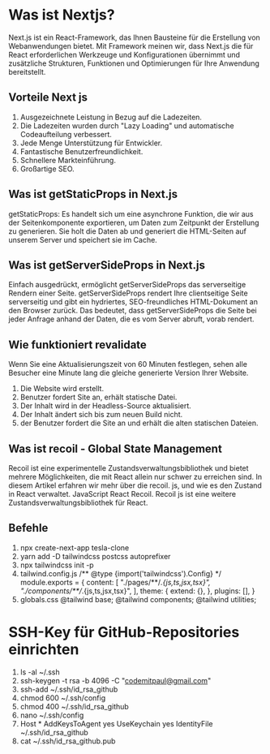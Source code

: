 # Was ist Nextjs?

Next.js ist ein React-Framework,
das Ihnen Bausteine für die Erstellung von Webanwendungen bietet.
Mit Framework meinen wir, dass Next.js die für React erforderlichen Werkzeuge und Konfigurationen übernimmt und zusätzliche Strukturen,
Funktionen und Optimierungen für Ihre Anwendung bereitstellt.

## Vorteile Next js

1. Ausgezeichnete Leistung in Bezug auf die Ladezeiten.
2. Die Ladezeiten wurden durch "Lazy Loading" und automatische Codeaufteilung verbessert.
3. Jede Menge Unterstützung für Entwickler.
4. Fantastische Benutzerfreundlichkeit.
5. Schnellere Markteinführung.
6. Großartige SEO.

## Was ist getStaticProps in Next.js

getStaticProps: Es handelt sich um eine asynchrone Funktion,
die wir aus der Seitenkomponente exportieren, um Daten zum Zeitpunkt der Erstellung zu generieren.
Sie holt die Daten ab und generiert die HTML-Seiten auf unserem Server und speichert sie im Cache.

## Was ist getServerSideProps in Next.js

Einfach ausgedrückt, ermöglicht getServerSideProps das serverseitige Rendern einer Seite.
getServerSideProps rendert Ihre clientseitige Seite serverseitig und gibt ein hydriertes,
SEO-freundliches HTML-Dokument an den Browser zurück. Das bedeutet,
dass getServerSideProps die Seite bei jeder Anfrage anhand der Daten,
die es vom Server abruft, vorab rendert.

## Wie funktioniert revalidate

Wenn Sie eine Aktualisierungszeit von 60 Minuten festlegen, sehen alle Besucher eine Minute lang die gleiche generierte Version Ihrer Website.

1. Die Website wird erstellt.
2. Benutzer fordert Site an, erhält statische Datei.
3. Der Inhalt wird in der Headless-Source aktualisiert.
4. Der Inhalt ändert sich bis zum neuen Build nicht.
5. der Benutzer fordert die Site an und erhält die alten statischen Dateien.

## Was ist recoil - Global State Management

Recoil ist eine experimentelle Zustandsverwaltungsbibliothek und bietet mehrere Möglichkeiten,
die mit React allein nur schwer zu erreichen sind.
In diesem Artikel erfahren wir mehr über die recoil. js,
und wie es den Zustand in React verwaltet. JavaScript React Recoil.
Recoil js ist eine weitere Zustandsverwaltungsbibliothek für React.

## Befehle

1. npx create-next-app tesla-clone
2. yarn add -D tailwindcss postcss autoprefixer
3. npx tailwindcss init -p
4. tailwind.config.js
   /** @type {import('tailwindcss').Config} \*/
   module.exports = {
   content: [
   "./pages/**/_.{js,ts,jsx,tsx}",
   "./components/\*\*/_.{js,ts,jsx,tsx}",
   ],
   theme: {
   extend: {},
   },
   plugins: [],
   }
5. globals.css
   @tailwind base;
   @tailwind components;
   @tailwind utilities;

# SSH-Key für GitHub-Repositories einrichten

1. ls -al ~/.ssh
2. ssh-keygen -t rsa -b 4096 -C "codemitpaul@gmail.com"
3. ssh-add ~/.ssh/id_rsa_github
4. chmod 600 ~/.ssh/config
5. chmod 400 ~/.ssh/id_rsa_github
6. nano ~/.ssh/config
7. Host \*
   AddKeysToAgent yes
   UseKeychain yes
   IdentityFile ~/.ssh/id_rsa_github
8. cat ~/.ssh/id_rsa_github.pub
